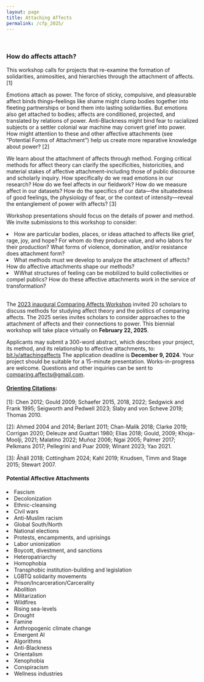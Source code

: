 ```yaml
---
layout: page
title: Attaching Affects
permalink: /cfp_2025/
---
```

<br>
<h3>How do affects attach?</h3>

<p>This workshop calls for projects that re-examine the formation of solidarities, animosities, and hierarchies through the attachment of affects. [1]</p>

<p>Emotions attach as power. The force of sticky, compulsive, and pleasurable affect binds things–feelings like shame might clump bodies together into fleeting partnerships or bond them into lasting solidarities. But emotions also get attached to bodies; affects are conditioned, projected, and translated by relations of power. Anti-Blackness might bind fear to racialized subjects or a settler colonial war machine may convert grief into power. How might attention to these and other affective attachments (see “Potential Forms of Attachment”) help us create more reparative knowledge about power? [2]</p>

<p>We learn about the attachment of affects through method. Forging critical methods for affect theory can clarify the specificities, historicities, and material stakes of affective attachment–including those of public discourse and scholarly inquiry. How specifically do we read emotions in our research? How do we feel affects in our fieldwork? How do we measure affect in our datasets? How do the specifics of our data—the situatedness of good feelings, the physiology of fear, or the context of intensity—reveal the entanglement of power with affects? [3]</p>

<p>Workshop presentations should focus on the details of power and method. We invite submissions to this workshop to consider:</p> 

<li>How are particular bodies, places, or ideas attached to affects like grief, rage, joy, and hope? For whom do they produce value, and who labors for their production? What forms of violence, domination, and/or resistance does attachment form?</li>
<li>What methods must we develop to analyze the attachment of affects? How do affective attachments shape our methods? </li>
<li>WWhat structures of feeling can be mobilized to build collectivities or compel publics? How do these affective attachments work in the service of transformation?</li>
<br>
<p>The <a href="https://maxjdugan.github.io/comparing_affects/about">2023 inaugural Comparing Affects Workshop</a> invited 20 scholars to discuss methods for studying affect theory and the politics of comparing affects. The 2025 series invites scholars to consider approaches to the attachment of affects and their connections to power. This biennial workshop will take place virtually on <b>February 22, 2025</b>.</p>

<p>Applicants may submit a 300-word abstract, which describes your project, its method, and its relationship to affective attachments, to: <a href="bit.ly/attachingaffects">bit.ly/attachingaffects</a> The application deadline is <b>December 9, 2024</b>. Your project should be suitable for a 15-minute presentation. Works-in-progress are welcome. Questions and other inquiries can be sent to <a href="mailto:comparing.affects@gmail.com">comparing.affects@gmail.com</a>.</p>

#### <a href="https://docs.google.com/document/d/1VxfcQeCVJBvyLXmSztC8_tTZsZ0qDbBGchY2ctGTleY/edit?tab=t.0#heading=h.6mtsz3cvq4wt">Orienting Citations</a>:
<p>[1]: Chen 2012; Gould 2009; Schaefer 2015, 2018, 2022; Sedgwick and Frank 1995; Seigworth and Pedwell 2023; Slaby and von Scheve 2019; Thomas 2010.</p>

<p>[2]: Ahmed 2004 and 2014; Berlant 2011; Chan-Malik 2018; Clarke 2019; Corrigan 2020; Deleuze and Guattari 1980; Elias 2018; Gould, 2009; Khoja-Moolji, 2021; Malatino 2022; Muñoz 2006; Ngai 2005; Palmer 2017; Pelkmans 2017; Pellegrini and Puar 2009; Winant 2023; Yao 2021.</p>

<p>[3]: Åhäll 2018; Cottingham 2024; Kahl 2019; Knudsen, Timm and Stage 2015; Stewart 2007.</p>


#### Potential Affective Attachments

<li>Fascism</li>
<li>Decolonization</li>
<li>Ethnic-cleansing</li>
<li>Civil wars</li>
<li>Anti-Muslim racism</li>
<li>Global South/North</li>
<li>National elections</li>
<li>Protests, encampments, and uprisings</li>
<li>Labor unionization</li>
<li>Boycott, divestment, and sanctions</li>
<li>Heteropatriarchy</li>
<li>Homophobia</li>
<li>Transphobic institution-building and legislation</li>
<li>LGBTQ solidarity movements</li>
<li>Prison/Incarceration/Carcerality</li>
<li>Abolition</li>
<li>Militarization</li>
<li>Wildfires</li>
<li>Rising sea-levels</li>
<li>Drought</li>
<li>Famine</li>
<li>Anthropogenic climate change</li>
<li>Emergent AI</li>
<li>Algorithms</li>
<li>Anti-Blackness</li>
<li>Orientalism</li>
<li>Xenophobia</li>
<li>Conspiracism</li>
<li>Wellness industries</li>